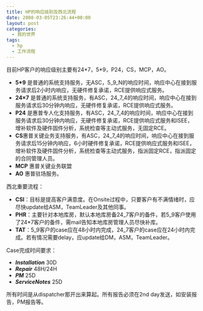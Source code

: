 ```yaml
---
title: HP的响应级别及西北流程
date: 2008-03-05T23:26:44+00:00
layout: post
categories:
  - 我的世界
tags:
  - hp
  - 工作流程
---
```


目前HP客户的响应级别主要有24\*7，5\*9，P24，CS，MCP，AO。

* **5*9** 是普通的系统支持服务，无ASC，5_9_N的响应时间，响应中心在接到服务请求后2小时内响应，无硬件修复承诺，RCE提供响应式服务。
* **24×7** 是普通的系统支持服务，有ASC，24_7_4的响应时间，响应中心在接到服务请求后30分钟内响应，无硬件修复承诺，RCE提供响应式服务。
* **P24** 是惠普专人化支持服务，有ASC，24_7_4的响应时间，响应中心在接到服务请求后30分钟内响应，无硬件修复承诺，RCE提供响应式服务和ISEE，增补软件及硬件固件分析，系统检查等主动式服务，无固定RCE。
* **CS**惠普关键业务支持服务，有ASC，24_7_4的响应时间，响应中心在接到服务请求后15分钟内响应，6小时硬件修复承诺，RCE提供响应式服务和ISEE，增补软件及硬件固件分析，系统检查等主动式服务，指派固定RCE，指派固定的合同管理人员。
* **MCP** 惠普关键业务联盟
* **AO** 惠普驻场服务。
<!--more-->
西北重要流程：

* **CSI**：目标是提高客户满意度。在Onsite过程中，只要客户有不满情绪时，应尽快update给ASM，TeamLeader及其他同事。
* **PHR**：主要针对本地库房，默认本地库房备24_7客户的备件，若5_9客户使用了24*7客户的备件，需mail告知本地库房管理人员尽快补库。
* **TAT**：5_9客户的case应在48小时内完成，24_7客户的case应在24小时内完成。若有情况需要delay，应update给DM，ASM，TeamLeader。

Case完成时间要求：

* **_Installation_** 30D
* **_Repair_** 48H/24H
* **_PM_** 25D
* **_ServiceNotes_** 25D

所有时间是从dispatcher那开出来算起。所有报告必须在2nd day发送，如安装报告，PM报告等。
